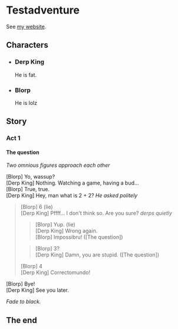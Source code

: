 # Testadventure


See [my website][].

[my website]: http://foo.bar.baz

## Characters

- ### Derp King

    He is fat.

- ### Blorp

    He is lolz

## Story

### Act 1

#### The question

_Two omnious figures approach each other_

[Blorp] Yo, wassup?  
[Derp King] Nothing. Watching a game, having a bud...  
[Blorp] True, true.  
[Derp King] Hey, man what is 2 + 2?  *He asked politely*  
> [Blorp] 6 (lie)   
> [Derp King] Pffff... I don't think so. Are you sure? *derps quietly*
>> [Blorp] Yup. (lie)  
>> [Derp King] Wrong again.  
>> [Blorp] Impossibru! ([The question])  
>  
>> [Blorp] 3?  
>> [Derp King] Damn, you are stupid. ([The question])  
>   
> [Blorp] 4  
> [Derp King] Correctomundo!  

[Blorp] Bye!  
[Derp King] See you later.

_Fade to black._

## The end
